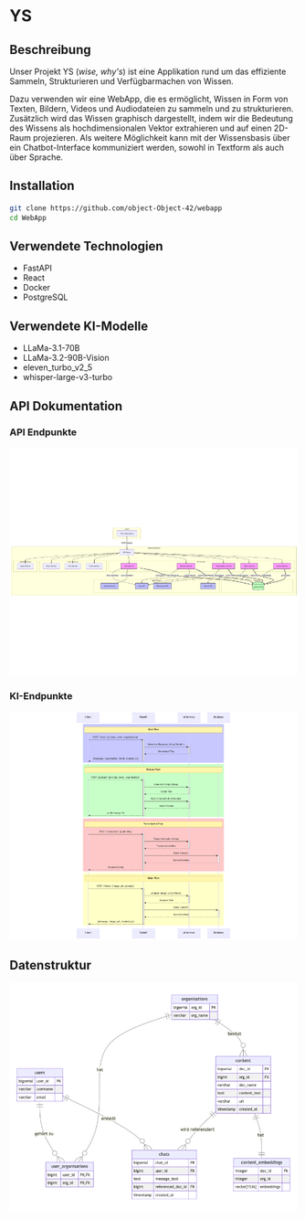 # YS

## Beschreibung

Unser Projekt YS (*wise, why's*) ist eine Applikation rund um das effiziente Sammeln, Strukturieren und Verfügbarmachen von Wissen.

Dazu verwenden wir eine WebApp, die es ermöglicht, Wissen in Form von Texten, Bildern, Videos und Audiodateien zu sammeln und zu strukturieren. Zusätzlich wird das Wissen graphisch dargestellt, indem wir die Bedeutung des Wissens als hochdimensionalen Vektor extrahieren und auf einen 2D-Raum projezieren. Als weitere Möglichkeit kann mit der Wissensbasis über ein Chatbot-Interface kommuniziert werden, sowohl in Textform als auch über Sprache.

## Installation

```bash
git clone https://github.com/object-Object-42/webapp
cd WebApp
```

## Verwendete Technologien

- FastAPI
- React
- Docker
- PostgreSQL

## Verwendete KI-Modelle

- LLaMa-3.1-70B
- LLaMa-3.2-90B-Vision
- eleven_turbo_v2_5
- whisper-large-v3-turbo

## API Dokumentation

### API Endpunkte

![API Dokumentation](media/api_structure.png)

### KI-Endpunkte

![API Dokumentation](media/api_req_res.png)

## Datenstruktur

![Datenstruktur](media/datastructure.png)